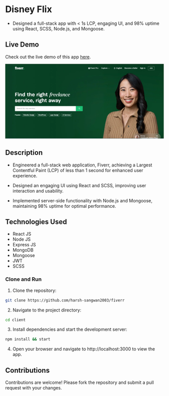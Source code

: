 # Disney Flix

-  Designed a full-stack app with &lt; 1s LCP, engaging UI, and 98% uptime using React, SCSS, Node.js, and Mongoose.

## Live Demo

Check out the live demo of this app [here](https://fiverr-harsh.vercel.app/).

<img src ="./image.webp">

## Description

- Engineered a full-stack web application, Fiverr, achieving a Largest Contentful Paint (LCP) of less than 1 second for enhanced user experience.

- Designed an engaging UI using React and SCSS, improving user interaction and usability.

- Implemented server-side functionality with Node.js and Mongoose, maintaining 98% uptime for optimal performance.

## Technologies Used

- React JS
- Node JS
- Express JS
- MongoDB
- Mongoose
- JWT
- SCSS

### Clone and Run

1. Clone the repository:

```bash
git clone https://github.com/harsh-sangwan2003/fiverr
```

2. Navigate to the project directory:

```bash
cd client
```

3. Install dependencies and start the development server:

```bash
npm install && start
```

4. Open your browser and navigate to http://localhost:3000 to view the app.

## Contributions

Contributions are welcome! Please fork the repository and submit a pull request with your changes.